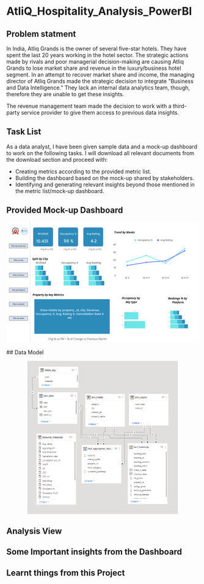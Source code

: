# AtliQ_Hospitality_Analysis_PowerBI
## Problem statment
In India, Atliq Grands is the owner of several five-star hotels. They have spent the last 20 years working in the hotel sector. The strategic actions made by rivals and poor managerial decision-making are causing Atliq Grands to lose market share and revenue in the luxury/business hotel segment. In an attempt to recover market share and income, the managing director of Atliq Grands made the strategic decision to integrate "Business and Data Intelligence." They lack an internal data analytics team, though, therefore they are unable to get these insights.

The revenue management team made the decision to work with a third-party service provider to give them access to previous data insights.
## Task List
As a data analyst, I have been given sample data and a mock-up dashboard to work on the following tasks. I will download all relevant documents from the download section and proceed with:

- Creating metrics according to the provided metric list.
- Building the dashboard based on the mock-up shared by stakeholders.
- Identifying and generating relevant insights beyond those mentioned in the metric list/mock-up dashboard.
 ## Provided Mock-up Dashboard
 <p align="center">
    <img src="https://github.com/Naveen-S6/AtliQ_Hospitality_Analysis_PowerBI/blob/main/Dataset/mock%20up%20dashboard_atliq%20grands.png" width="600">
</p>
 ## Data Model
 <p align="center">
    <img src='https://github.com/Naveen-S6/AtliQ_Hospitality_Analysis_PowerBI/blob/main/resources/data_model.png' height="400">
</p>

 ## Analysis View
 ## Some Important insights from the Dashboard
 ## Learnt things from this Project
